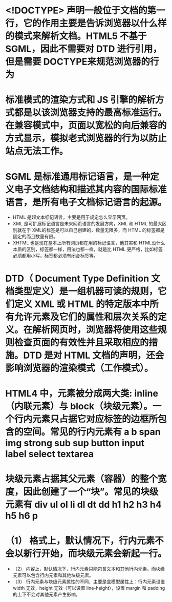 # <!DOCTYPE> 声明一般位于文档的第一行，它的作用主要是告诉浏览器以什么样的模式来解析文档。HTML5 不基于 SGML，因此不需要对 DTD 进行引用，但是需要 DOCTYPE来规范浏览器的行为

# 标准模式的渲染方式和 JS 引擎的解析方式都是以该浏览器支持的最高标准运行。在兼容模式中，页面以宽松的向后兼容的方式显示，模拟老式浏览器的行为以防止站点无法工作。

# SGML 是标准通用标记语言，是一种定义电子文档结构和描述其内容的国际标准语言，是所有电子文档标记语言的起源。
-   HTML 是超文本标记语言，主要是用于规定怎么显示网页。
-   XML 是可扩展标记语言是未来网页语言的发展方向，XML 和 HTML 的最大区别就在于 XML的标签是可以自己创建的，数量无限多，而 HTML 的标签都是固定的而且数量有限。
-   XHTML 也是现在基本上所有网页都在用的标记语言，他其实和 HTML没什么本质的区别，标签都一样，用法也都一样，就是比 HTML 更严格，比如标签必须都用小写，标签都必须有闭合标签等。
# DTD（ Document Type Definition 文档类型定义）是一组机器可读的规则，它们定义 XML 或 HTML 的特定版本中所有允许元素及它们的属性和层次关系的定义。在解析网页时，浏览器将使用这些规则检查页面的有效性并且采取相应的措施。DTD 是对 HTML 文档的声明，还会影响浏览器的渲染模式（工作模式）。

# HTML4 中，元素被分成两大类: inline （内联元素）与 block（块级元素）。一个行内元素只占据它对应标签的边框所包含的空间。常见的行内元素有 a b span img strong sub sup button input label select textarea

# 块级元素占据其父元素（容器）的整个宽度，因此创建了一个“块”。常见的块级元素有 div ul ol li dl dt dd h1 h2 h3 h4 h5 h6 p

# （1） 格式上，默认情况下，行内元素不会以新行开始，而块级元素会新起一行。
- （2） 内容上，默认情况下，行内元素只能包含文本和其他行内元素。而块级元素可以包含行内元素和其他块级元素。
- （3） 行内元素与块级元素属性的不同，主要是盒模型属性上：行内元素设置 width 无效，height 无效（可以设置 line-height），设置 margin 和 padding 的上下不会对其他元素产生影响。